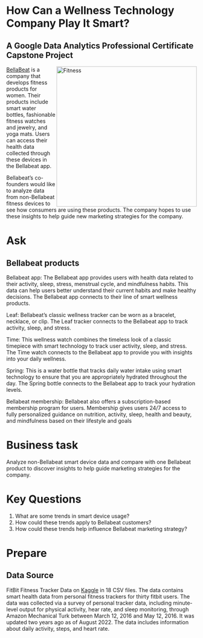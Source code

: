 # How Can a Wellness Technology Company Play It Smart? 

## A Google Data Analytics Professional Certificate Capstone Project
<img width="371" alt="Fitness" src="https://github.com/Shihab27/Bellabeat_Business_Case_Study/assets/65851806/8b1d33ff-d2e4-4f4f-905b-586c216e7acb" align="right">

[BellaBeat](https://bellabeat.com/) is a company that develops fitness products for women. Their products include smart water bottles, fashionable fitness watches and jewelry, and yoga mats. Users can access their health data collected through these devices in the Bellabeat app.

Bellabeat’s co-founders would like to analyze data from non-Bellabeat fitness devices to see how consumers are using these products. The company hopes to use these insights to help guide new marketing strategies for the company.

# Ask
## Bellabeat products

Bellabeat app: The Bellabeat app provides users with health data related to their activity, sleep, stress, menstrual cycle, and mindfulness habits. This data can help users better understand their current habits and make healthy decisions. The Bellabeat app connects to their line of smart wellness products.

Leaf: Bellabeat’s classic wellness tracker can be worn as a bracelet, necklace, or clip. The Leaf tracker connects to the Bellabeat app to track activity, sleep, and stress.

Time: This wellness watch combines the timeless look of a classic timepiece with smart technology to track user activity, sleep, and stress. The Time watch connects to the Bellabeat app to provide you with insights into your daily wellness.

Spring: This is a water bottle that tracks daily water intake using smart technology to ensure that you are appropriately hydrated throughout the day. The Spring bottle connects to the Bellabeat app to track your hydration levels.

Bellabeat membership: Bellabeat also offers a subscription-based membership program for users. Membership gives users 24/7 access to fully personalized guidance on nutrition, activity, sleep, health and beauty, and mindfulness based on their lifestyle and goals


# Business task

Analyze non-Bellabeat smart device data and compare with one Bellabeat product to discover insights to help guide marketing strategies for the company.


# Key Questions

1. What are some trends in smart device usage?
2. How could these trends apply to Bellabeat customers?
3. How could these trends help influence Bellabeat marketing strategy?

# Prepare
## Data Source
FitBit Fitness Tracker Data on [Kaggle](https://www.kaggle.com/datasets/arashnic/fitbit) in 18 CSV files. The data contains smart health data from personal fitness trackers for thirty fitbit users. The data was collected via a survey of personal tracker data, including minute-level output for physical activity, hear rate, and sleep monitoring, through Amazon Mechanical Turk between March 12, 2016 and May 12, 2016. It was updated two years ago as of August 2022. The data includes information about daily activity, steps, and heart rate.




